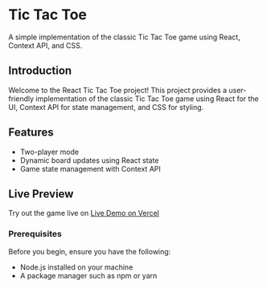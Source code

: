 # Tic Tac Toe

A simple implementation of the classic Tic Tac Toe game using React, Context API, and CSS.

## Introduction

Welcome to the React Tic Tac Toe project! This project provides a user-friendly implementation of the classic Tic Tac Toe game using React for the UI, Context API for state management, and CSS for styling.

## Features

- Two-player mode
- Dynamic board updates using React state
- Game state management with Context API

## Live Preview

Try out the game live on [Live Demo on Vercel](tic-tac-toe-eta-kohl.vercel.app)

### Prerequisites

Before you begin, ensure you have the following:

- Node.js installed on your machine
- A package manager such as npm or yarn

